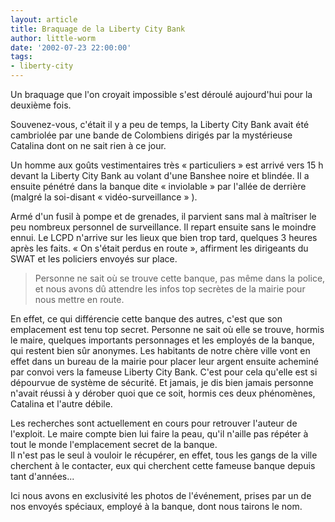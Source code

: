```yaml
---
layout: article
title: Braquage de la Liberty City Bank
author: little-worm
date: '2002-07-23 22:00:00'
tags:
- liberty-city
---
```


Un braquage que l'on croyait impossible s'est déroulé aujourd'hui pour la deuxième fois.

Souvenez-vous, c'était il y a peu de temps, la Liberty City Bank avait été cambriolée par une bande de Colombiens dirigés par la mystérieuse Catalina dont on ne sait rien à ce jour.

Un homme aux goûts vestimentaires très « particuliers » est arrivé vers 15 h devant la Liberty City Bank au volant d'une Banshee noire et blindée. Il a ensuite pénétré dans la banque dite « inviolable » par l'allée de derrière (malgré la soi-disant « vidéo-surveillance » ).

Armé d'un fusil à pompe et de grenades, il parvient sans mal à maîtriser le peu nombreux personnel de surveillance. Il repart ensuite sans le moindre ennui. Le LCPD n'arrive sur les lieux que bien trop tard, quelques 3 heures après les faits. « On s'était perdus en route », affirment les dirigeants du SWAT et les policiers envoyés sur place.

> Personne ne sait où se trouve cette banque, pas même dans la police, et nous avons dû attendre les infos top secrètes de la mairie pour nous mettre en route.

En effet, ce qui différencie cette banque des autres, c'est que son emplacement est tenu top secret. Personne ne sait où elle se trouve, hormis le maire, quelques importants personnages et les employés de la banque, qui restent bien sûr anonymes. Les habitants de notre chère ville vont en effet dans un bureau de la mairie pour placer leur argent ensuite acheminé par convoi vers la fameuse Liberty City Bank. C'est pour cela qu'elle est si dépourvue de système de sécurité. Et jamais, je dis bien jamais personne n'avait réussi à y dérober quoi que ce soit, hormis ces deux phénomènes, Catalina et l'autre débile.

Les recherches sont actuellement en cours pour retrouver l'auteur de l'exploit. Le maire compte bien lui faire la peau, qu'il n'aille pas répéter à tout le monde l'emplacement secret de la banque.  
Il n'est pas le seul à vouloir le récupérer, en effet, tous les gangs de la ville cherchent à le contacter, eux qui cherchent cette fameuse banque depuis tant d'années...

Ici nous avons en exclusivité les photos de l'événement, prises par un de nos envoyés spéciaux, employé à la banque, dont nous tairons le nom.

<!--kg-card-end: markdown-->
